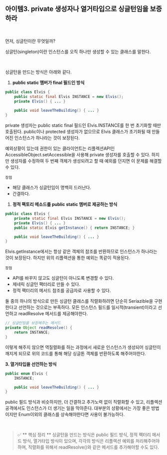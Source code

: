 ## 아이템3. private 생성자나 열거타입으로 싱글턴임을 보증하라

<br>

먼저, 싱글턴이란 무엇일까? 

싱글턴(singleton)이란 인스턴스를 오직 하나만 생성할 수 있는 클래스를 말한다.

<br>

싱글턴을 만드는 방식은 아래와 같다.

1. **public static 멤버가 final 필드인 방식**

```java
public class Elvis {
    public static final Elvis INSTANCE = new Elvis();
    private Elvis() { ... }
    
    public void leaveTheBuilding() { ... }
}
```

private 생성자는 public static final 필드인 Elvis.INSTANCE를 한 번 초기화할 때만 호출된다. public이나 protected 생성자가 없으므로 Elvis 클래스가 초기화될 때 만들어진 인스턴스가 하나라는 것이 보장된다.

예외상황이 있는데 권한이 있는 클라이언트는 리플렉션API인 AccessibleObject.setAccessible을 사용해 private 생성자를 호출할 수 있다. 하지만 생성자를 수정하여 두 번째 객체가 생성되려고 할 때 예외를 던지면 이 문제를 해결할 수 있다.

`장점` 

- 해당 클래스가 싱글턴임이 명백히 드러난다.
- 간결하다.

1. **정적 팩토리 메소드를 public static 멤버로 제공하는 방식**

```java
public class Elvis {
    private static final Elvis INSTANCE = new Elvis();
    private Elvis() { ... }
    public static Elvis getInstance() { return INSTANCE; }

    public void leaveTheBuilding() { ... }
}
```

Elvis.getInstance에서는 항상 같은 객체의 참조를 반환하므로 인스턴스가 하나라는 것이 보장된다. 하지만 위의 리플렉션을 통한 예외는 똑같이 적용된다. 

`장점`

- API를 바꾸지 않고도 싱글턴이 아니도록 변경할 수 있다.
- 제네릭 싱글턴 팩터리로 만들 수 있다.
- 정적 팩터리의 메서드 참조를 공급자로 사용할 수 있다.

둘 중의 하나의 방식으로 만든 싱글턴 클래스를 직렬화하려면 단순히 Seriazible을 구현한다고 선언하는 것으로는 부족하다. 모든 인스턴스 필드를 일시적(transient)이라고 선언하고 readResolve 메서드를 제공해야한다. 

```java
// 싱글턴임을 보장해주는 메서드
private Object readResolve() { 
    return INSTANCE; 
}
```

이렇게 해주지 않으면 역질렬화를 하는 과정에서 새로운 인스턴스가 생성되어 싱글턴이 깨지게 되므로 위의 코드를 통해 해당 싱글톤 객체를 반환하도록 해주어야한다.

**3. 열거타입을 선언하는 방식**

```java
public enum Elvis {
    INSTANCE;

    public void leaveTheBuilding() { ... }
}
```

public 필드 방식과 비슷하지만, 더 간결하고 추가노력 없이 직렬화할 수 있고, 리플렉션 공격에서도 인스턴스가 더 생기는 일을 막아준다.  대부분의 상황에서는 가장 좋은 방법이지만 Enum이외의 클래스를 상속해야한다면 사용이 불가능하다. 

<br>
  
>    ✅ ** 핵심 정리 **
    싱글턴을 만드는 방식은 public 필드 방식, 정적 팩터리 메서드 방식, 열거타입 방식이 있으며, 각각의 방식은 리플렉션 예외를 처리해주어야하며, 직렬화를 위해서 readResolve()와 같은 메서드를 추가해야할 수도 있다.  
